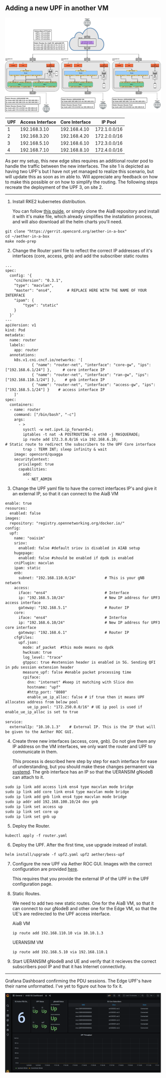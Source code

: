 ## Adding a new UPF in another VM
![topology](edgetopology.png "scenario")

| UPF | Access Interface | Core Interface   | IP Pool        |
|-----|------------------|------------------|----------------|
| 1   | 192.168.3.10 | 192.168.4.10 | 172.1.0.0/16 |
| 2   | 192.168.3.20 | 192.168.4.20 | 172.2.0.0/16 |
| 3   | 192.168.5.10 | 192.168.6.10 | 172.3.0.0/16 |
| 4   | 192.168.7.10 | 192.168.8.10 | 172.4.0.0/16 |

As per my setup, this new edge sites requires an additional router pod to handle the traffic between the new interfaces. The site 1 is depicted as having two UPF's but I have not yet managed to realize this scenario, but will update this as soon as im able to. Will appreciate any feedback on how to make this possible or on how to simplify the routing.
The following steps recreate the deployment of the UPF 3, on site 2. 

---

1. Install RKE2 kubernetes distribution.

    You can follow [this guide](https://docs.google.com/document/d/1-BT7XqVsL7ffBlD7aweYaScKDQH7Gv5tHKt-sJGuf6c/edit#heading=h.9660fbbf0lyk), or simply clone the AiaB repository and install it with it's make file, which already simplifies the installation process, and will also download all the helm charts you'll need.

```
git clone "https://gerrit.opencord.org/aether-in-a-box"
cd ~/aether-in-a-box
make node-prep
```

2. Change the Router yaml file to reflect the correct IP addresses of it's interfaces (core, access, gnb) and add the subscriber static routes

```
...
spec:
  config: '{
    "cniVersion": "0.3.1",
    "type": "macvlan",
    "master": "ens4",       # REPLACE HERE WITH THE NAME OF YOUR INTERFACE
    "ipam": {
        "type": "static"
    }
  }'
---
apiVersion: v1
kind: Pod
metadata:
  name: router
  labels:
    app: router
  annotations:
    k8s.v1.cni.cncf.io/networks: '[
            { "name": "router-net", "interface": "core-gw", "ips": ["192.168.6.1/24"] },     # core interface IP
            { "name": "router-net", "interface": "ran-gw", "ips": ["192.168.110.1/24"] },    # gnb interface IP
            { "name": "router-net", "interface": "access-gw", "ips": ["192.168.5.1/24"] }    # access interface IP
    ]'
spec:
  containers:
  - name: router
    command: ["/bin/bash", "-c"]
    args:
      - >
        sysctl -w net.ipv4.ip_forward=1;
        iptables -t nat -A POSTROUTING -o eth0 -j MASQUERADE;
        ip route add 172.3.0.0/16 via 192.168.6.10;                    # Static route to redirect the subscribers to the UPF Core interface
        trap : TERM INT; sleep infinity & wait
    image: opencord/quagga
    securityContext:
      privileged: true
      capabilities:
        add:
          - NET_ADMIN
```

3. Change the UPF yaml file to have the correct interfaces IP's and give it an external IP, so that it can connect to the AiaB VM

```
enable: true
resources:
  enabled: false
images:
  repository: "registry.opennetworking.org/docker.io/"
config:
  upf:
    name: "oaisim"
    sriov:
      enabled: false #default sriov is disabled in AIAB setup
    hugepage:
      enabled: false #should be enabled if dpdk is enabled
    cniPlugin: macvlan
    ipam: static
    enb:
      subnet: "192.168.110.0/24"             # This is your gNB network
    access:
      iface: "ens4"                          # Interface
      ip: "192.168.5.10/24"                  # New IP address for UPF3 access interface
      gateway: "192.168.5.1"                 # Router IP
    core:
      iface: "ens4"                          # Interfce
      ip: "192.168.6.10/24"                  # New IP address for UPF3 core interface
      gateway: "192.168.6.1"                 # Router IP
    cfgFiles:
      upf.json:
        mode: af_packet  #this mode means no dpdk
        hwcksum: true
        log_level: "trace"
        gtppsc: true #extension header is enabled in 5G. Sending QFI in pdu session extension header
        measure_upf: false #enable packet processing time
        cpiface:
          dnn: "internet" #keep it matching with Slice dnn
          hostname: "upf"
          #http_port: "8080"
          enable_ue_ip_alloc: false # if true then it means UPF allocates address from below pool
          ue_ip_pool: "172.250.0.0/16" # UE ip pool is used if enable_ue_ip_alloc is set to true

service:
  externalIp: "10.10.1.3"    # External IP. This is the IP that will be given to the Aether ROC GUI.
```

4. Create three new interfaces (access, core, gnb). Do not give them any IP address on the VM interfaces, we only want the router and UPF to communicate in them.
  
    This process is described here step by step for each interface for ease of understanding, but you should make these changes permanent via [systemd](https://gist.github.com/timcharper/d547fbe13bdd859f4836bfb02197e295). The gnb interface has an IP so that the UERANSIM gNodeB can attach to it.

```
sudo ip link add access link ens4 type macvlan mode bridge
sudo ip link add core link ens4 type macvlan mode bridge
sudo ip link add gnb link ens4 type macvlan mode bridge
sudo ip addr add 192.168.100.10/24 dev gnb
sudo ip link set access up
sudo ip link set core up
sudo ip link set gnb up
```

5. Deploy the Router.
```
kubectl apply -f router.yaml
```

6. Deploy the UPF. After the first time, use upgrade instead of install.
```
helm install/upgrade -f upf2.yaml upf2 aether/bess-upf
```

7. Configure the new UPF via Aether ROC GUI. Images with the correct configuration are provided [here](/scenario_2/images/).

    This requires that you provide the external IP of the UPF in the UPF configuration page.

8. Static Routes.

    We need to add two new static routes. One for the AiaB VM, so that it can connect to our gNodeB and other one for the Edge VM, so that the UE's are redirected to the UPF access interface.
    
    AiaB VM
    ```
    ip route add 192.168.110.10 via 10.10.1.3
    ```
    UERANSIM VM
    ```
    ip route add 192.168.5.10 via 192.168.110.1 
    ```

9. Start UERANSIM gNodeB and UE and verify that it recieves the correct subscribers pool IP and that it has Internet connectivity.

---

Grafana Dashboard confirming the PDU sessions. The Edge UPF's have their name unformatted. I've yet to figure out how to fix it.

![grafana](grafana.png "grafana")
